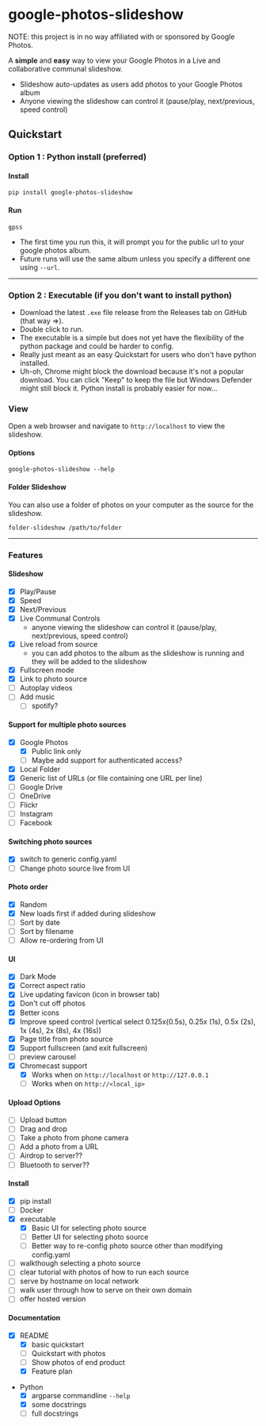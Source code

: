 # google-photos-slideshow

NOTE: this project is in no way affiliated with or sponsored by Google Photos.

A **simple** and **easy** way to view your Google Photos in a Live and collaborative communal slideshow.
* Slideshow auto-updates as users add photos to your Google Photos album
* Anyone viewing the slideshow can control it (pause/play, next/previous, speed control)


## Quickstart
### Option 1 : Python install (preferred)
#### Install
```commandline
pip install google-photos-slideshow
```

#### Run
```commandline
gpss
```
* The first time you run this, it will prompt you for the public url to your google photos album.
* Future runs will use the same album unless you specify a different one using `--url`.

---
### Option 2 : Executable (if you don't want to install python)
* Download the latest `.exe` file release from the Releases tab on GitHub (that way =>). 
* Double click to run.
* The executable is a simple but does not yet have the flexibility of the python package and could be harder to config. 
* Really just meant as an easy Quickstart for users who don't have python installed.
* Uh-oh, Chrome might block the download because it's not a popular download. You can click "Keep" to keep the file but Windows Defender might still block it. Python install is probably easier for now...





### View
Open a web browser and navigate to `http://localhost` to view the slideshow.

#### Options
```commandline
google-photos-slideshow --help
```


#### Folder Slideshow
You can also use a folder of photos on your computer as the source for the slideshow.
```commandline
folder-slideshow /path/to/folder
```

<hr/>

### Features
#### Slideshow
  * [x] Play/Pause
  * [x] Speed
  * [x] Next/Previous
  * [x] Live Communal Controls
    * anyone viewing the slideshow can control it (pause/play, next/previous, speed control)
  * [x] Live reload from source 
    * you can add photos to the album as the slideshow is running and they will be added to the slideshow
  * [x] Fullscreen mode
  * [x] Link to photo source
  * [ ] Autoplay videos
  * [ ] Add music
    * [ ] spotify?
#### Support for multiple photo sources
  * [x] Google Photos
    * [x] Public link only
    * [ ] Maybe add support for authenticated access?
  * [x] Local Folder
  * [x] Generic list of URLs (or file containing one URL per line)
  * [ ] Google Drive
  * [ ] OneDrive
  * [ ] Flickr
  * [ ] Instagram
  * [ ] Facebook
#### Switching photo sources
  * [x] switch to generic config.yaml
  * [ ] Change photo source live from UI
#### Photo order
  * [x] Random
  * [x] New loads first if added during slideshow
  * [ ] Sort by date
  * [ ] Sort by filename
  * [ ] Allow re-ordering from UI
#### UI
  * [x] Dark Mode
  * [x] Correct aspect ratio
  * [x] Live updating favicon (icon in browser tab)
  * [x] Don't cut off photos
  * [x] Better icons
  * [x] Improve speed control (vertical select 0.125x(0.5s), 0.25x (1s), 0.5x (2s), 1x (4s), 2x (8s), 4x (16s))
  * [x] Page title from photo source
  * [x] Support fullscreen (and exit fullscreen)
  * [ ] preview carousel
  * [x] Chromecast support
    * [x] Works when on `http://localhost` or `http://127.0.0.1`
    * [ ] Works when on `http://<local_ip>`
#### Upload Options
  * [ ] Upload button
  * [ ] Drag and drop
  * [ ] Take a photo from phone camera
  * [ ] Add a photo from a URL
  * [ ] Airdrop to server??
  * [ ] Bluetooth to server??
#### Install
  * [x] pip install
  * [ ] Docker
  * [x] executable
    * [x] Basic UI for selecting photo source
    * [ ] Better UI for selecting photo source
    * [ ] Better way to re-config photo source other than modifying config.yaml
  * [ ] walkthough selecting a photo source
  * [ ] clear tutorial with photos of how to run each source
  * [ ] serve by hostname on local network
  * [ ] walk user through how to serve on their own domain
  * [ ] offer hosted version
#### Documentation
  * [x] README
    * [x] basic quickstart
    * [ ] Quickstart with photos
    * [ ] Show photos of end product
    * [x] Feature plan 
  * Python
    * [x] argparse commandline `--help`
    * [x] some docstrings
    * [ ] full docstrings
